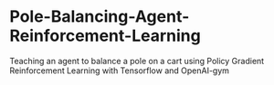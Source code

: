 # Pole-Balancing-Agent-Reinforcement-Learning
Teaching an agent to balance a pole on a cart using Policy Gradient Reinforcement Learning with Tensorflow and OpenAI-gym
